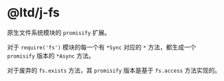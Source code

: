 # @ltd/j-fs

原生文件系统模块的 `promisify` 扩展。

对于 `require('fs')` 模块的每一个有 `*Sync` 对应的 `*` 方法，都生成一个 `promisify` 版本的 `*Async` 方法。

对于废弃的 `fs.exists` 方法，其 `promisify` 版本是基于 `fs.access` 方法实现的。
